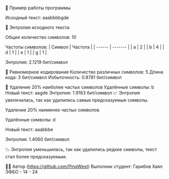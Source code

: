 📌 Пример работы программы

Исходный текст: aaabbbbgde

🔹 Энтропия исходного текста

Общее количество символов: 10

Частоты символов:
| Символ | Частота |
| ------ | ------- |
| a      | 2       |
| b      | 4       |
| d      | 1       |
| e      | 1       |
| g      | 1       |

Энтропия: 2.1219 бит/символ

🔹 Равномерное кодирование
 Количество различных символов: 5
 Длина кода: 3 бит/символ
 Избыточность: 0.8781 бит/символ

 🔹 Удаление 20% наиболее частых символов
 Удалённые символы: b
 Новый текст: aagde
 Энтропия: 1.9183 бит/символ
 📈 Энтропия увеличилась, так как удалились самые предсказуемые символы.

 Удаление 20% наименее частых символов

Удалённые символы: d

Новый текст: aaabbbe

Энтропия: 1.4060 бит/символ

📉 Энтропия уменьшилась, так как удалились редкие символы, текст стал более предсказуемым.

🧑‍💻 Автор (https://github.com/PinqWest)
Выполник студент: Гарибов Хаял
        ЭФБО - 14 - 24